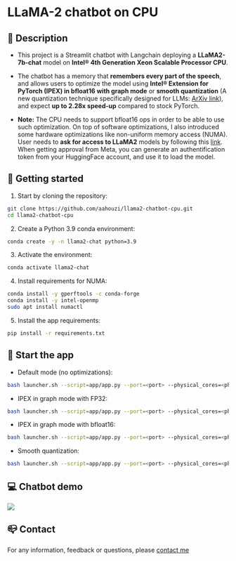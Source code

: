 # LLaMA-2 chatbot on CPU

## :monocle_face: Description
- This project is a Streamlit chatbot with Langchain deploying a **LLaMA2-7b-chat** model on **Intel® 4th Generation Xeon Scalable Processor CPU**.
- The chatbot has a memory that **remembers every part of the speech**, and allows users to optimize the model using  **Intel® Extension for PyTorch (IPEX) in bfloat16 with graph mode** or **smooth quantization** (A new quantization technique specifically designed for LLMs: [ArXiv link](https://arxiv.org/pdf/2211.10438.pdf)), and expect **up to 2.28x speed-up** compared to stock PyTorch.

- **Note:** The CPU needs to support bfloat16 ops in order to be able to use such optimization. On top of software optimizations, I also introduced some hardware optimizations like non-uniform memory access (NUMA). User needs to **ask for access to LLaMA2** models by following this [link](https://huggingface.co/meta-llama#:~:text=Welcome%20to%20the%20official%20Hugging,processed%20within%201%2D2%20days). When getting approval from Meta, you can generate an authentification token from your HuggingFace account, and use it to load the model.

## :scroll: Getting started

1. Start by cloning the repository:  
```bash
git clone https://github.com/aahouzi/llama2-chatbot-cpu.git
cd llama2-chatbot-cpu
```
2. Create a Python 3.9 conda environment:
```bash
conda create -y -n llama2-chat python=3.9
```
3. Activate the environment:  
```bash
conda activate llama2-chat
```
4. Install requirements for NUMA:  
```bash
conda install -y gperftools -c conda-forge
conda install -y intel-openmp
sudo apt install numactl
```
5. Install the app requirements:  
```bash
pip install -r requirements.txt
```

## :rocket: Start the app

- Default mode (no optimizations):
```bash
bash launcher.sh --script=app/app.py --port=<port> --physical_cores=<physical_cores> --auth_token=<auth_token>
```

- IPEX in graph mode with FP32:
```bash
bash launcher.sh --script=app/app.py --port=<port> --physical_cores=<physical_cores> --auth_token=<auth_token> --ipex --jit
```

- IPEX in graph mode with bfloat16:
```bash
bash launcher.sh --script=app/app.py --port=<port> --physical_cores=<physical_cores> --auth_token=<auth_token> --dtype=bfloat16 --ipex --jit
```

- Smooth quantization:
```bash
bash launcher.sh --script=app/app.py --port=<port> --physical_cores=<physical_cores> --auth_token=<auth_token> --sq
```

## :computer: Chatbot demo

    
![](static/llama2-chat-demo.gif)



## :mailbox_closed: Contact
For any information, feedback or questions, please [contact me][anas-email]









[anas-email]: mailto:ahouzi2000@hotmail.fr


